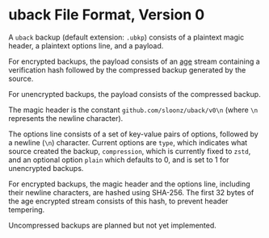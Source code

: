 # uback File Format, Version 0

A `uback` backup (default extension: `.ubkp`) consists of
a plaintext magic header, a plaintext options line, and a payload.

For encrypted backups, the payload consists of an
[age](https://age-encryption.org/) stream containing a verification hash
followed by the compressed backup generated by the source.

For unencrypted backups, the payload consists of the compressed backup.

The magic header is the constant `github.com/sloonz/uback/v0\n` (where
`\n` represents the newline character).

The options line consists of a set of key-value pairs of options,
followed by a newline (`\n`) character. Current options are `type`,
which indicates what source created the backup, `compression`, which is
currently fixed to `zstd`, and an optional option `plain` which defaults
to 0, and is set to 1 for unencrypted backups.

For encrypted backups, the magic header and the options line, including
their newline characters, are hashed using SHA-256. The first 32 bytes
of the age encrypted stream consists of this hash, to prevent header
tempering.

Uncompressed backups are planned but not yet implemented.

